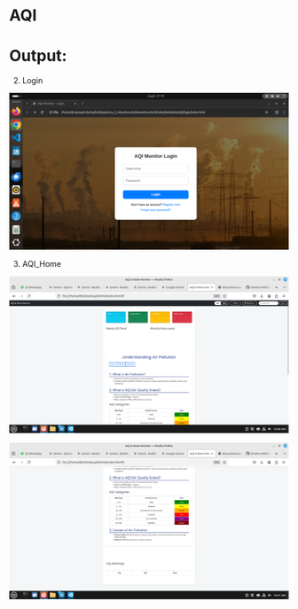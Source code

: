 # AQI

# Output:

2. Login

![image alt](https://github.com/DevStorm9833/AQI/blob/2c635ccd7b457a4b259b230edbc5ba34b021d4cb/assets/Output2%401.png)

3. AQI_Home 

![image alt](https://github.com/DevStorm9833/AQI/blob/196a0175dac051deca03f6c428f3a73352ba390c/assets/Output1.png)

![image alt](https://github.com/DevStorm9833/AQI/blob/a13e34807d7b81e791ffb3543ecce389b75addfa/assets/Output2.png)

